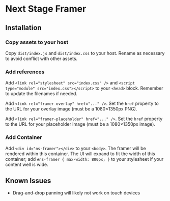 # Next Stage Framer

## Installation

### Copy assets to your host

Copy `dist/index.js` and `dist/index.css` to your host. Rename as necessary to avoid conflict with other assets.

### Add references

Add `<link rel="stylesheet" src="index.css" />` and `<script type="module" src="index.css"></script>` to your `<head>` block. Remember to update the filenames if needed.

Add `<link rel="framer-overlay" href="..." />`. Set the `href` property to the URL for your overlay image (must be a 1080×1350px PNG).

Add `<link rel="framer-placeholder" href="..." />`. Set the `href` property to the URL for your placeholder image (must be a 1080×1350px image).

### Add Container

Add `<div id="ns-framer"></div>` to your `<body>`. The framer will be rendered within this container. The UI will expand to fit the width of this container; add `#ns-framer { max-width: 800px; }` to your stylesheet if your content well is wide.

## Known Issues

- Drag-and-drop panning will likely not work on touch devices

